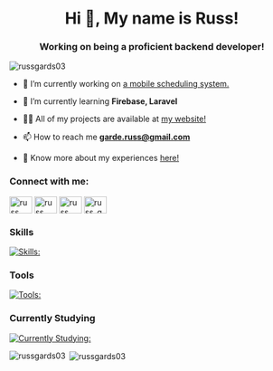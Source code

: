 <h1 align="center">Hi 👋, My name is Russ!</h1>
<h3 align="center">Working on being a proficient backend developer!</h3>

<p align="left"> <img src="https://komarev.com/ghpvc/?username=russgards03&label=Profile%20views&color=0e75b6&style=flat" alt="russgards03" /> </p>

- 🔭 I’m currently working on [a mobile scheduling system.](https://github.com/russgards03/careshift_mobile)

- 🌱 I’m currently learning **Firebase, Laravel**

- 👨‍💻 All of my projects are available at [my website!](https://rgarde.webflow.io)

- 📫 How to reach me **garde.russ@gmail.com**

- 📄 Know more about my experiences [here!](https://drive.google.com/file/d/1ML4-O-4wAZi1pDy1lbqmY4zdrAWLZbTj/view?usp=drive_link)

<h3 align="left">Connect with me:</h3>
<p align="left">
<a href="https://x.com/russ_gardss" target="blank"><img align="center" src="https://raw.githubusercontent.com/rahuldkjain/github-profile-readme-generator/master/src/images/icons/Social/twitter.svg" alt="russ allen garde" height="30" width="40" /></a>
<a href="https://www.linkedin.com/in/russ-allen-garde-57325727a/" target="blank"><img align="center" src="https://raw.githubusercontent.com/rahuldkjain/github-profile-readme-generator/master/src/images/icons/Social/linked-in-alt.svg" alt="russ allen garde" height="30" width="40" /></a>
<a href="https://www.facebook.com/russ.gards" target="blank"><img align="center" src="https://raw.githubusercontent.com/rahuldkjain/github-profile-readme-generator/master/src/images/icons/Social/facebook.svg" alt="russ allen garde" height="30" width="40" /></a>
<a href="https://www.instagram.com/russ_gardss/" target="blank"><img align="center" src="https://raw.githubusercontent.com/rahuldkjain/github-profile-readme-generator/master/src/images/icons/Social/instagram.svg" alt="russ_gardss" height="30" width="40" /></a>
</p>

### Skills
[![Skills:](https://skillicons.dev/icons?i=dart,flutter,html,java,js,mysql,php)](https://skillicons.dev)

### Tools
[![Tools:](https://skillicons.dev/icons?i=discord,figma,github,postman,vscode)](https://skillicons.dev)

### Currently Studying
[![Currently Studying:](https://skillicons.dev/icons?i=firebase,laravel,tailwind,ps,webflow)](https://skillicons.dev) 

<p><img align="left" src="https://github-readme-stats.vercel.app/api/top-langs?username=russgards03&show_icons=true&locale=en&layout=compact" alt="russgards03" /></p>

<p>&nbsp;<img align="center" src="https://github-readme-stats.vercel.app/api?username=russgards03&show_icons=true&locale=en" alt="russgards03" /></p>

